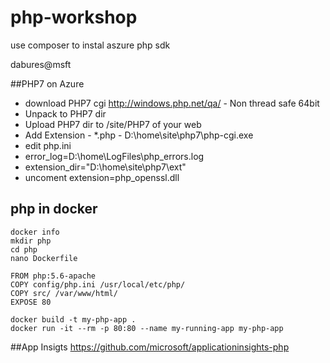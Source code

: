 # php-workshop
use composer to instal aszure php sdk

dabures@msft

##PHP7 on Azure
* download PHP7 cgi http://windows.php.net/qa/ - Non thread safe 64bit
* Unpack to PHP7 dir
* Upload PHP7 dir to /site/PHP7 of your web
* Add Extension - *.php - D:\home\site\php7\php-cgi.exe
* edit php.ini
*  error_log=D:\home\LogFiles\php_errors.log 
*  extension_dir="D:\home\site\php7\ext\"
*  uncoment extension=php_openssl.dll

## php in docker
```
docker info
mkdir php
cd php
nano Dockerfile
 
FROM php:5.6-apache
COPY config/php.ini /usr/local/etc/php/
COPY src/ /var/www/html/
EXPOSE 80

docker build -t my-php-app .
docker run -it --rm -p 80:80 --name my-running-app my-php-app
```
##App Insigts
https://github.com/microsoft/applicationinsights-php
